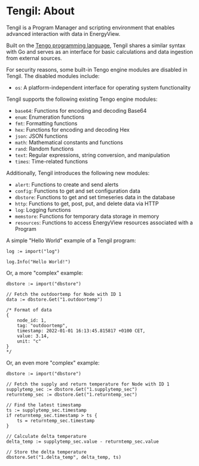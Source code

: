 # Tengil: About

Tengil is a Program Manager and scripting environment that enables advanced interaction with data in EnergyView.

Built on the [Tengo programming language](https://github.com/d5/tengo), Tengil shares a similar syntax with Go and serves as an interface for basic calculations and data ingestion from external sources.

For security reasons, some built-in Tengo engine modules are disabled in Tengil. The disabled modules include:

- `os`: A platform-independent interface for operating system functionality

Tengil supports the following existing Tengo engine modules:

- `base64`: Functions for encoding and decoding Base64
- `enum`: Enumeration functions
- `fmt`: Formatting functions
- `hex`: Functions for encoding and decoding Hex
- `json`: JSON functions
- `math`: Mathematical constants and functions
- `rand`: Random functions
- `text`: Regular expressions, string conversion, and manipulation
- `times`: Time-related functions

Additionally, Tengil introduces the following new modules:

- `alert`: Functions to create and send alerts
- `config`: Functions to get and set configuration data
- `dbstore`: Functions to get and set timeseries data in the database
- `http`: Functions to get, post, put, and delete data via HTTP
- `log`: Logging functions
- `memstore`: Functions for temporary data storage in memory
- `resources`: Functions to access EnergyView resources associated with a Program

A simple "Hello World" example of a Tengil program:

```tengo
log := import("log")

log.Info("Hello World!")
```

Or, a more "complex" example:

```tengo
dbstore := import("dbstore")

// Fetch the outdoortemp for Node with ID 1
data := dbstore.Get("1.outdoortemp")

/* Format of data
{
    node_id: 1,
    tag: "outdoortemp",
    timestamp: 2022-01-01 16:13:45.815817 +0100 CET,
    value: 3.14,
    unit: "c"
}
*/
```

Or, an even more "complex" example:

```tengo
dbstore := import("dbstore")

// Fetch the supply and return temperature for Node with ID 1
supplytemp_sec := dbstore.Get("1.supplytemp_sec")
returntemp_sec := dbstore.Get("1.returntemp_sec")

// Find the latest timestamp
ts := supplytemp_sec.timestamp
if returntemp_sec.timestamp > ts {
    ts = returntemp_sec.timestamp
}

// Calculate delta temperature
delta_temp := supplytemp_sec.value - returntemp_sec.value

// Store the delta temperature
dbstore.Set("1.delta_temp", delta_temp, ts)
```
